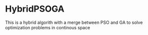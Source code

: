 # HybridPSOGA
This is a hybrid algorith with a merge between PSO and GA to solve optimization problems in continous space
